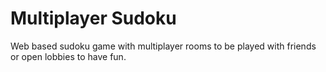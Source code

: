 # Multiplayer Sudoku
Web based sudoku game with multiplayer rooms to be played with friends or open lobbies to have fun.